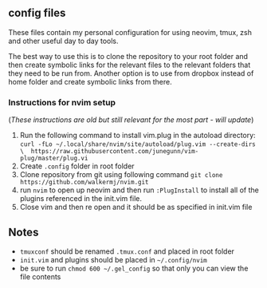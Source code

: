 ## config files

These files contain my personal configuration for using neovim, tmux, zsh and other useful day to day tools.

The best way to use this is to clone the repository to your root folder and then create symbolic links for the relevant files to the relevant folders that they need to be run from. Another option is to use from dropbox instead of home folder and create symbolic links from there.

### Instructions for nvim setup 

(_These instructions are old but still relevant for the most part - will update_)

1. Run the following command to install vim.plug in the autoload directory: `curl -fLo ~/.local/share/nvim/site/autoload/plug.vim --create-dirs \ 
https://raw.githubusercontent.com/junegunn/vim-plug/master/plug.vi`
2. Create `.config` folder in root folder
3. Clone repository from git using following command `git clone https://github.com/walkermj/nvim.git`
4. run `nvim` to open up neovim and then run `:PlugInstall` to install all of the plugins referenced in the init.vim file.
5. Close vim and then re open and it should be as specified in init.vim file

## Notes

  * `tmuxconf` should be renamed `.tmux.conf` and placed in root folder
  * `init.vim` and plugins should be placed in `~/.config/nvim`
  * be sure to run `chmod 600 ~/.gel_config` so that only you can view the file contents
